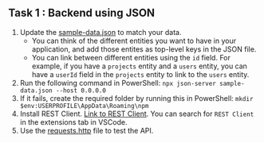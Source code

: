 ## Task 1 : Backend using JSON

1. Update the [sample-data.json](./day3/mock-backend/sample-data.json) to match your data.
    - You can think of the different entities you want to have in your application, and add those entites as top-level keys in the JSON file.
    - You can link between different entities using the `id` field. For example, if you have a `projects` entity and a `users` entity, you can have a `userId` field in the `projects` entity to link to the `users` entity.
2. Run the following command in PowerShell:
    `npx json-server sample-data.json --host 0.0.0.0`
3. If it fails, create the required folder by running this in PowerShell:
    `mkdir $env:USERPROFILE\AppData\Roaming\npm`
4. Install REST Client. [Link to REST Client](https://marketplace.visualstudio.com/items?itemName=humao.rest-client). You can search for `REST Client` in the extensions tab in VSCode.
5. Use the [requests.http](./day3/mock-backend/requests.http) file to test the API.

